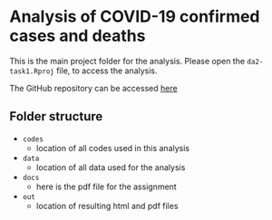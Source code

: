 # Analysis of COVID-19 confirmed cases and deaths

This is the main project folder for the analysis. Please open the  `da2-task1.Rproj` file, to access the analysis.

The GitHub repository can be accessed [here](https://github.com/szutsattila/da2-task1)

## Folder structure

- `codes` 
  - location of all codes used in this analysis
- `data`
  - location of all data used for the analysis
- `docs`
  - here is the pdf file for the assignment
- `out` 
  - location of resulting html and pdf files
